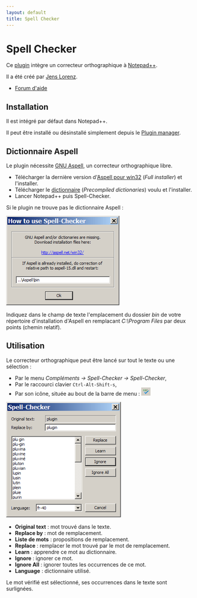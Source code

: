 ```yaml
---
layout: default
title: Spell Checker
---
```

# Spell Checker

Ce [plugin](../plugins.md) intègre un correcteur orthographique à [Notepad++](../notepad++.md).

Il a été créé par [Jens Lorenz](http://sourceforge.net/users/jenslorenz).

- [Forum d'aide](http://sourceforge.net/projects/npp-plugins/forums/forum/675120)

## Installation

Il est intégré par défaut dans Notepad++.

Il peut être installé ou désinstallé simplement depuis le [Plugin manager](plugin-manager.md).

## Dictionnaire Aspell

Le plugin nécessite [GNU Aspell](https://fr.wikipedia.org/wiki/GNU_Aspell), un correcteur orthographique libre.

- Télécharger la dernière version d'[Aspell pour win32](http://aspell.net/win32) (*Full installer*) et l'installer.
- Télécharger le [dictionnaire](http://aspell.net/win32) (*Precompiled dictionaries*) voulu et l'installer.
- Lancer Notepad++ puis Spell-Checker.

Si le plugin ne trouve pas le dictionnaire Aspell :

![Spell-checker ne trouvant pas GNU Aspell](/images/notepadpp_spellchecker_aspell.png)

Indiquez dans le champ de texte l'emplacement du dossier *bin* de votre répertoire d'installation d'Aspell en remplacant *C:\Program Files* par deux points (chemin relatif).

## Utilisation

Le correcteur orthographique peut être lancé sur tout le texte ou une sélection :

- Par le menu *Compléments -> Spell-Checker -> Spell-Checker*,
- Par le raccourci clavier `Ctrl-Alt-Shift-s`,
- Par son icône, située au bout de la barre de menu : ![Icône de Spell-Checker](/images/notepadpp_spellchecker_icon.png)

![Panneau de Spell-Checker](/images/notepadpp_spellchecker_panel.png)

- **Original text** : mot trouvé dans le texte.
- **Replace by** : mot de remplacement.
- **Liste de mots** : propositions de remplacement.
- **Replace** : remplacer le mot trouvé par le mot de remplacement.
- **Learn** : apprendre ce mot au dictionnaire.
- **Ignore** : ignorer ce mot.
- **Ignore All** : ignorer toutes les occurrences de ce mot.
- **Language** : dictionnaire utilisé.

Le mot vérifié est sélectionné, ses occurrences dans le texte sont surlignées.
